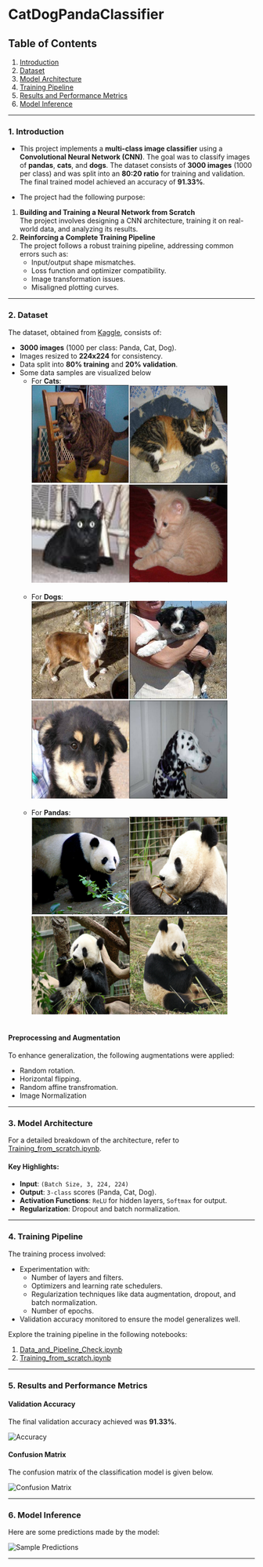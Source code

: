 # CatDogPandaClassifier


## Table of Contents
1. [Introduction](#1-introduction)
2. [Dataset](#2-dataset)
3. [Model Architecture](#3-model-architecture)
4. [Training Pipeline](#4-training-pipeline)
5. [Results and Performance Metrics](#5-results-and-performance-metrics)
6. [Model Inference](#6-model-inference)


---

### 1. Introduction

- This project implements a **multi-class image classifier** using a **Convolutional Neural Network (CNN)**. The goal was to classify images of **pandas**, **cats**, and **dogs**. The dataset consists of **3000 images** (1000 per class) and was split into an **80:20 ratio** for training and validation. The final trained model achieved an accuracy of **91.33%**.

- The project had the following purpose:
1. **Building and Training a Neural Network from Scratch**  
   The project involves designing a CNN architecture, training it on real-world data, and analyzing its results.
2. **Reinforcing a Complete Training Pipeline**  
   The project follows a robust training pipeline, addressing common errors such as:
   - Input/output shape mismatches.
   - Loss function and optimizer compatibility.
   - Image transformation issues.
   - Misaligned plotting curves.

---

### 2. Dataset

The dataset, obtained from [Kaggle](https://www.kaggle.com/ashishsaxena2209/animal-image-datasetdog-cat-and-panda), consists of:
- **3000 images** (1000 per class: Panda, Cat, Dog).
- Images resized to **224x224** for consistency.
- Data split into **80% training** and **20% validation**.
- Some data samples are visualized below<br>
   - For **Cats**:<br>
     <img src='https://github.com/04092000f/CatDogPandaClassifier/blob/main/visuals/cat.png' width='200' height='200'><img src='https://github.com/04092000f/CatDogPandaClassifier/blob/main/visuals/cat1.png' width='200' height='200'><img src='https://github.com/04092000f/CatDogPandaClassifier/blob/main/visuals/cat2.png' width='200' height='200'><img src='https://github.com/04092000f/CatDogPandaClassifier/blob/main/visuals/cat3.png' width='200' height='200'><br><br>
   - For **Dogs**:<br>
     <img src='https://github.com/04092000f/CatDogPandaClassifier/blob/main/visuals/dog.png' width='200' height='200'><img src='https://github.com/04092000f/CatDogPandaClassifier/blob/main/visuals/dog1.png' width='200' height='200'><img src='https://github.com/04092000f/CatDogPandaClassifier/blob/main/visuals/dog2.png' width='200' height='200'><img src='https://github.com/04092000f/CatDogPandaClassifier/blob/main/visuals/dog3.png' width='200' height='200'><br><br>
   - For **Pandas**:<br>
     <img src='https://github.com/04092000f/CatDogPandaClassifier/blob/main/visuals/panda.png' width='200' height='200'><img src='https://github.com/04092000f/CatDogPandaClassifier/blob/main/visuals/panda1.png' width='200' height='200'><img src='https://github.com/04092000f/CatDogPandaClassifier/blob/main/visuals/panda2.png' width='200' height='200'><img src='https://github.com/04092000f/CatDogPandaClassifier/blob/main/visuals/panda3.png' width='200' height='200'><br><br>

#### Preprocessing and Augmentation
To enhance generalization, the following augmentations were applied:
- Random rotation.
- Horizontal flipping.
- Random affine transfromation.
- Image Normalization

---

### 3. Model Architecture

For a detailed breakdown of the architecture, refer to [Training_from_scratch.ipynb](https://github.com/04092000f/Image-Classifier-from-Scratch/blob/main/Training_from_scratch.ipynb).

#### Key Highlights:
- **Input**: `(Batch Size, 3, 224, 224)`  
- **Output**: `3-class` scores (Panda, Cat, Dog).  
- **Activation Functions**: `ReLU` for hidden layers, `Softmax` for output.  
- **Regularization**: Dropout and batch normalization.  

---

### 4. Training Pipeline

The training process involved:
- Experimentation with:
  - Number of layers and filters.
  - Optimizers and learning rate schedulers.
  - Regularization techniques like data augmentation, dropout, and batch normalization.
  - Number of epochs.
- Validation accuracy monitored to ensure the model generalizes well.

Explore the training pipeline in the following notebooks:
1. [Data_and_Pipeline_Check.ipynb](https://github.com/04092000f/Image-Classifier-from-Scratch/blob/main/Data_and_Pipeline_Check.ipynb)
2. [Training_from_scratch.ipynb](https://github.com/04092000f/Image-Classifier-from-Scratch/blob/main/Training_from_scratch.ipynb)

---

### 5. Results and Performance Metrics

#### Validation Accuracy
The final validation accuracy achieved was **91.33%**.

![Accuracy](https://github.com/04092000f/Image-Classifier-from-Scratch/blob/main/visuals/final_result.png)

#### Confusion Matrix
The confusion matrix of the classification model is given below.

![Confusion Matrix](https://github.com/04092000f/Image-Classifier-from-Scratch/blob/main/visuals/confusion_matrix.png)

---

### 6. Model Inference
Here are some predictions made by the model:

![Sample Predictions](https://github.com/04092000f/Image-Classifier-from-Scratch/blob/main/visuals/sample_predictions.png)

---
